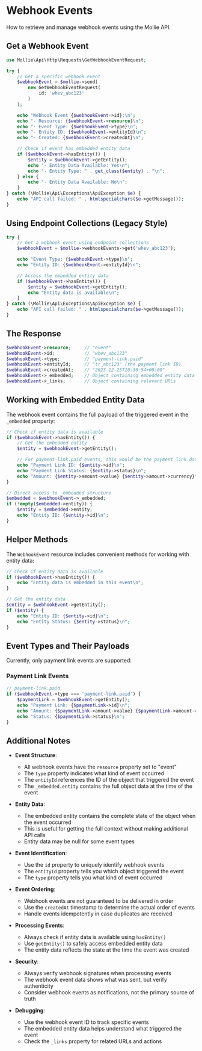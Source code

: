 # Webhook Events

How to retrieve and manage webhook events using the Mollie API.

## Get a Webhook Event

```php
use Mollie\Api\Http\Requests\GetWebhookEventRequest;

try {
    // Get a specific webhook event
    $webhookEvent = $mollie->send(
        new GetWebhookEventRequest(
            id: 'whev_abc123'
        )
    );

    echo "Webhook Event {$webhookEvent->id}:\n";
    echo "- Resource: {$webhookEvent->resource}\n";
    echo "- Event Type: {$webhookEvent->type}\n";
    echo "- Entity ID: {$webhookEvent->entityId}\n";
    echo "- Created: {$webhookEvent->createdAt}\n";

    // Check if event has embedded entity data
    if ($webhookEvent->hasEntity()) {
        $entity = $webhookEvent->getEntity();
        echo "- Entity Data Available: Yes\n";
        echo "- Entity Type: " . get_class($entity) . "\n";
    } else {
        echo "- Entity Data Available: No\n";
    }
} catch (\Mollie\Api\Exceptions\ApiException $e) {
    echo "API call failed: " . htmlspecialchars($e->getMessage());
}
```

## Using Endpoint Collections (Legacy Style)

```php
try {
    // Get a webhook event using endpoint collections
    $webhookEvent = $mollie->webhookEvents->get('whev_abc123');

    echo "Event Type: {$webhookEvent->type}\n";
    echo "Entity ID: {$webhookEvent->entityId}\n";

    // Access the embedded entity data
    if ($webhookEvent->hasEntity()) {
        $entity = $webhookEvent->getEntity();
        echo "Entity data is available\n";
    }
} catch (\Mollie\Api\Exceptions\ApiException $e) {
    echo "API call failed: " . htmlspecialchars($e->getMessage());
}
```

## The Response

```php
$webhookEvent->resource;     // "event"
$webhookEvent->id;           // "whev_abc123"
$webhookEvent->type;         // "payment-link.paid"
$webhookEvent->entityId;     // "tr_abc123" (the payment link ID)
$webhookEvent->createdAt;    // "2023-12-25T10:30:54+00:00"
$webhookEvent->_embedded;    // Object containing embedded entity data
$webhookEvent->_links;       // Object containing relevant URLs
```

## Working with Embedded Entity Data

The webhook event contains the full payload of the triggered event in the `_embedded` property:

```php
// Check if entity data is available
if ($webhookEvent->hasEntity()) {
    // Get the embedded entity
    $entity = $webhookEvent->getEntity();

    // For payment-link.paid events, this would be the payment link data
    echo "Payment Link ID: {$entity->id}\n";
    echo "Payment Link Status: {$entity->status}\n";
    echo "Amount: {$entity->amount->value} {$entity->amount->currency}\n";
}

// Direct access to _embedded structure
$embedded = $webhookEvent->_embedded;
if (!empty($embedded->entity)) {
    $entity = $embedded->entity;
    echo "Entity ID: {$entity->id}\n";
}
```

## Helper Methods

The `WebhookEvent` resource includes convenient methods for working with entity data:

```php
// Check if entity data is available
if ($webhookEvent->hasEntity()) {
    echo "Entity data is embedded in this event\n";
}

// Get the entity data
$entity = $webhookEvent->getEntity();
if ($entity) {
    echo "Entity ID: {$entity->id}\n";
    echo "Entity Status: {$entity->status}\n";
}
```

## Event Types and Their Payloads

Currently, only payment link events are supported:

### Payment Link Events
```php
// payment-link.paid
if ($webhookEvent->type === 'payment-link.paid') {
    $paymentLink = $webhookEvent->getEntity();
    echo "Payment Link: {$paymentLink->id}\n";
    echo "Amount: {$paymentLink->amount->value} {$paymentLink->amount->currency}\n";
    echo "Status: {$paymentLink->status}\n";
}
```

## Additional Notes

- **Event Structure**:
  - All webhook events have the `resource` property set to "event"
  - The `type` property indicates what kind of event occurred
  - The `entityId` references the ID of the object that triggered the event
  - The `_embedded.entity` contains the full object data at the time of the event

- **Entity Data**:
  - The embedded entity contains the complete state of the object when the event occurred
  - This is useful for getting the full context without making additional API calls
  - Entity data may be null for some event types

- **Event Identification**:
  - Use the `id` property to uniquely identify webhook events
  - The `entityId` property tells you which object triggered the event
  - The `type` property tells you what kind of event occurred

- **Event Ordering**:
  - Webhook events are not guaranteed to be delivered in order
  - Use the `createdAt` timestamp to determine the actual order of events
  - Handle events idempotently in case duplicates are received

- **Processing Events**:
  - Always check if entity data is available using `hasEntity()`
  - Use `getEntity()` to safely access embedded entity data
  - The entity data reflects the state at the time the event was created

- **Security**:
  - Always verify webhook signatures when processing events
  - The webhook event data shows what was sent, but verify authenticity
  - Consider webhook events as notifications, not the primary source of truth

- **Debugging**:
  - Use the webhook event ID to track specific events
  - The embedded entity data helps understand what triggered the event
  - Check the `_links` property for related URLs and actions

